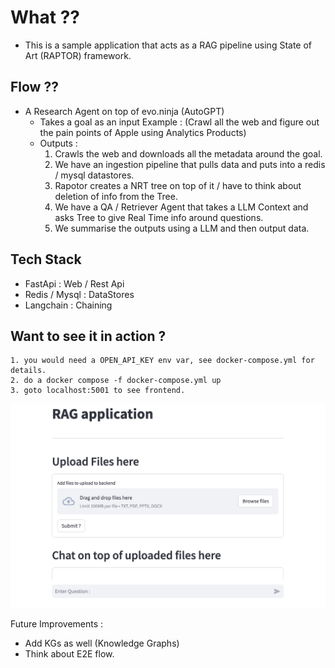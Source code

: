 # What ?? 
- This is a sample application that acts as a RAG pipeline using State of Art (RAPTOR) framework. 

## Flow ??
- A Research Agent on top of evo.ninja (AutoGPT) 
	- Takes a goal as an input 
		Example : (Crawl all the web and figure out the pain points of Apple using Analytics Products) 
	- Outputs : 
		1. Crawls the web and downloads all the metadata around the goal.
		2. We have an ingestion pipeline that pulls data and puts into a redis / mysql datastores.
		3. Rapotor creates a NRT tree on top of it / have to think about deletion of info from the Tree. 
		4. We have a QA / Retriever Agent that takes a LLM Context and asks Tree to give Real Time info around questions.
		5. We summarise the outputs using a LLM and then output data.

## Tech Stack 
- FastApi : Web / Rest Api <br/>
- Redis / Mysql : DataStores <br/>
- Langchain : Chaining <br/>

## Want to see it in action ? 
```
1. you would need a OPEN_API_KEY env var, see docker-compose.yml for details. 
2. do a docker compose -f docker-compose.yml up 
3. goto localhost:5001 to see frontend. 
```
![front_end_demo](./images/frontend_app_example.png)

Future Improvements : 
- Add KGs as well (Knowledge Graphs) <br/> 
- Think about E2E flow. <br/> 
